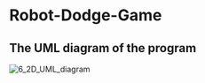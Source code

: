 # Robot-Dodge-Game
## The UML diagram of the program 
![6_2D_UML_diagram](https://github.com/minhanh15mh/Robot-Dodge-Game/assets/86044915/8419f03c-54ad-408a-9c02-0ad5b8beeba1)
